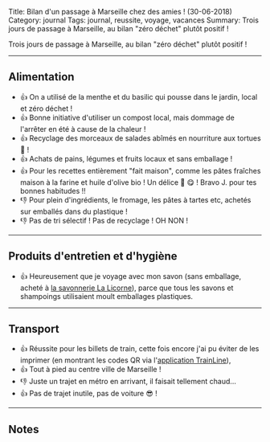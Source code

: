 Title: Bilan d'un passage à Marseille chez des amies ! (30-06-2018)
Category: journal
Tags: journal, reussite, voyage, vacances
Summary: Trois jours de passage à Marseille, au bilan "zéro déchet" plutôt positif !

Trois jours de passage à Marseille, au bilan "zéro déchet" plutôt positif !

---

## Alimentation

- :+1: On a utilisé de la menthe et du basilic qui pousse dans le jardin, local et zéro déchet !
- :+1: Bonne initiative d'utiliser un compost local, mais dommage de l'arrêter en été à cause de la chaleur !
- :+1: Recyclage des morceaux de salades abîmés en nourriture aux tortues :turtle: !
- :+1: Achats de pains, légumes et fruits locaux et sans emballage !
- :+1: Pour les recettes entièrement "fait maison", comme les pâtes fraîches maison à la farine et huile d'olive bio ! Un délice :spaghetti: :yum: ! Bravo J. pour tes bonnes habitudes !!
- :-1: Pour plein d'ingrédients, le fromage, les pâtes à tartes etc, achetés sur emballés dans du plastique !
- :-1: Pas de tri sélectif ! Pas de recyclage ! OH NON !

---

## Produits d'entretien et d'hygiène

- :+1: Heureusement que je voyage avec mon savon (sans emballage, acheté à [la savonnerie La Licorne](http://www.savon-de-marseille-licorne.com/)), parce que tous les savons et shampoings utilisaient moult emballages plastiques.

---

## Transport

- :+1: Réussite pour les billets de train, cette fois encore j'ai pu éviter de les imprimer (en montrant les codes QR via l'[application TrainLine](https://www.trainline.fr/)),
- :+1: Tout à pied au centre ville de Marseille !
- :-1: Juste un trajet en métro en arrivant, il faisait tellement chaud…
- :+1: Pas de trajet inutile, pas de voiture :sunglasses: !

---

## Notes

